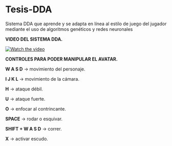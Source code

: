 # Tesis-DDA
Sistema DDA que aprende y se adapta en línea al estilo de juego del jugador mediante el uso de algoritmos genéticos y redes neuronales

**VIDEO DEL SISTEMA DDA.**

[![Watch the video](https://i.imgur.com/vKb2F1B.png)](https://drive.google.com/file/d/1Ym1zsKnjg-zr-TlepK7eetFjS7r22Q-v/view?usp=sharing)

**CONTROLES PARA PODER MANIPULAR EL AVATAR.**

**W A S D** -> movimiento del personaje.

**I J K L** -> movimiento de la cámara.

**H** -> ataque débil.

**U** -> ataque fuerte.

**O** -> enfocar al contrincante.

**SPACE** -> rodar o esquivar.

**SHIFT + W A S D** -> correr.

**X** -> activar escudo.
